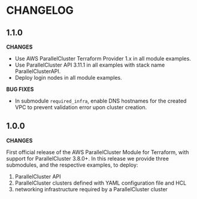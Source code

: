 # CHANGELOG

## 1.1.0

**CHANGES**
- Use AWS ParallelCluster Terraform Provider 1.x in all module examples.
- Use ParallelCluster API 3.11.1 in all examples with stack name ParallelClusterAPI.
- Deploy login nodes in all module examples.

**BUG FIXES**
- In submodule `required_infra`, enable DNS hostnames for the created VPC to prevent validation error upon cluster creation.


## 1.0.0

**CHANGES**

First official release of the AWS ParallelCluster Module for Terraform, with support for ParallelCluster 3.8.0+.
In this release we provide three submodules, and the respective examples, to deploy:
1. ParallelCluster API
2. ParallelCluster clusters defined with YAML configuration file and HCL
3. networking infrastructure required by a ParallelCluster cluster

